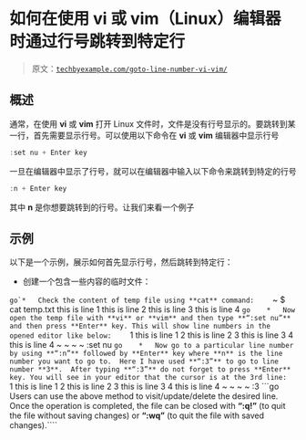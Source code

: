 # 如何在使用 vi 或 vim（Linux）编辑器时通过行号跳转到特定行

> 原文：[`techbyexample.com/goto-line-number-vi-vim/`](https://techbyexample.com/goto-line-number-vi-vim/)

## **概述**

通常，在使用 **vi** 或 **vim** 打开 Linux 文件时，文件是没有行号显示的。要跳转到某一行，首先需要显示行号。可以使用以下命令在 **vi** 或 **vim** 编辑器中显示行号

```go
:set nu + Enter key
```

一旦在编辑器中显示了行号，就可以在编辑器中输入以下命令来跳转到特定的行号

```go
:n + Enter key
```

其中 **n** 是你想要跳转到的行号。让我们来看一个例子

## **示例**

以下是一个示例，展示如何首先显示行号，然后跳转到特定行：

+   创建一个包含一些内容的临时文件：

```go`*   Check the content of temp file using **cat** command:    ``` ~ $ cat temp.txt this is line 1 this is line 2 this is line 3 this is line 4 ```go    *   Now open the temp file with **vi** or **vim** and then type **“:set nu”** and then press **Enter** key. This will show line numbers in the opened editor like below:    ``` 1 this is line 1 2 this is line 2 3 this is line 3 4 this is line 4 ~ ~ ~ ~ :set nu ```go    *   Now go to a particular line number by using **“:n”** followed by **Enter** key where **n** is the line number you want to go to.  Here I have used **“:3”** to go to line number **3**.  After typing **“:3”** do not forget to press **Enter** key. You will see in your editor that the cursor is at the 3rd line:    ``` 1 this is line 1 2 this is line 2 3 this is line 3 4 this is line 4 ~ ~ ~ ~ :3  ```go    Users can use the above method to visit/update/delete the desired line. Once the operation is completed, the file can be closed with **“:q!”** (to quit the file without saving changes) or **“:wq”** (to quit the file with saved changes).````
